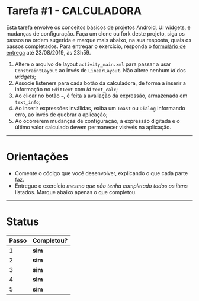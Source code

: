 # Tarefa #1 - CALCULADORA

Esta tarefa envolve os conceitos básicos de projetos Android, UI widgets, e mudanças de configuração.
Faça um clone ou fork deste projeto, siga os passos na ordem sugerida e marque mais abaixo, na sua resposta, quais os passos completados.
Para entregar o exercício, responda o [formulário de entrega](https://forms.gle/xqVK5c7jkyPQmywm9) até 23/08/2019, às 23h59.

  1. Altere o arquivo de layout `activity_main.xml` para passar a usar `ConstraintLayout` ao invés de `LinearLayout`. Não altere nenhum *id* dos _widgets_;
  2. Associe listeners para cada botão da calculadora, de forma a inserir a informação no `EditText` com *id* `text_calc`;
  3. Ao clicar no botão `=`, é feita a avaliação da expressão, armazenada em `text_info`;
  4. Ao inserir expressões inválidas, exiba um `Toast` ou `Dialog` informando erro, ao invés de quebrar a aplicação;
  5. Ao ocorrerem mudanças de configuração, a expressão digitada e o último valor calculado devem permanecer visíveis na aplicação.

---

# Orientações

  - Comente o código que você desenvolver, explicando o que cada parte faz.
  - Entregue o exercício *mesmo que não tenha completado todos os itens* listados. Marque abaixo apenas o que completou.

----

# Status

| Passo | Completou? |
| ------ | ------ |
| 1 | **sim** |
| 2 | **sim** |
| 3 | **sim** |
| 4 | **sim** |
| 5 | **sim** |
